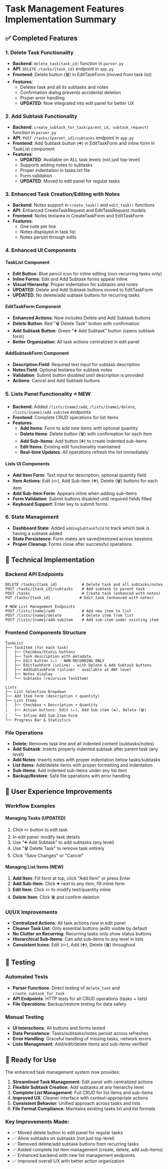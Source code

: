 # Task Management Features Implementation Summary

## ✅ Completed Features

### 1. Delete Task Functionality
- **Backend**: `delete_task(task_id)` function in `parser.py`
- **API**: `DELETE /tasks/{task_id}` endpoint in `app.py`
- **Frontend**: Delete button (🗑️) in EditTaskForm (moved from task list)
- **Features**: 
  - Deletes task and all its subtasks and notes
  - Confirmation dialog prevents accidental deletion
  - Proper error handling
  - **UPDATED**: Now integrated into edit panel for better UX

### 2. Add Subtask Functionality
- **Backend**: `create_subtask_for_task(parent_id, subtask_request)` function in `parser.py`
- **API**: `POST /tasks/{parent_id}/subtasks` endpoint in `app.py`
- **Frontend**: Add Subtask button (➕) in EditTaskForm and inline form in TaskList component
- **Features**:
  - **UPDATED**: Available on ALL task levels (not just top-level)
  - Supports adding notes to subtasks
  - Proper indentation in tasks.txt file
  - Form validation
  - **UPDATED**: Moved to edit panel for regular tasks

### 3. Enhanced Task Creation/Editing with Notes
- **Backend**: Notes support in `create_task()` and `edit_task()` functions
- **API**: Enhanced CreateTaskRequest and EditTaskRequest models
- **Frontend**: Notes textarea in CreateTaskForm and EditTaskForm
- **Features**:
  - One note per line
  - Notes displayed in task list
  - Notes persist through edits

### 4. Enhanced UI Components

#### TaskList Component
- **Edit Button**: Blue pencil icon for inline editing (non-recurring tasks only)
- **Inline Forms**: Edit and Add Subtask forms appear inline
- **Visual Hierarchy**: Proper indentation for subtasks and notes
- **UPDATED**: Delete and Add Subtask buttons moved to EditTaskForm
- **UPDATED**: No delete/add subtask buttons for recurring tasks

#### EditTaskForm Component
- **Enhanced Actions**: Now includes Delete and Add Subtask buttons
- **Delete Button**: Red "🗑️ Delete Task" button with confirmation
- **Add Subtask Button**: Green "➕ Add Subtask" button (opens subtask form)
- **Better Organization**: All task actions centralized in edit panel

#### AddSubtaskForm Component
- **Description Field**: Required text input for subtask description
- **Notes Field**: Optional textarea for subtask notes
- **Validation**: Submit button disabled until description is provided
- **Actions**: Cancel and Add Subtask buttons

### 5. Lists Panel Functionality ⭐ NEW
- **Backend**: Added `/lists/{name}/add`, `/lists/{name}/delete`, `/lists/{name}/add-subitem` endpoints
- **Frontend**: Complete CRUD operations for list items
- **Features**:
  - **Add Items**: Form to add new items with optional quantity
  - **Delete Items**: Delete button (🗑️) with confirmation for each item
  - **Add Sub-Items**: Add button (➕) to create indented sub-items
  - **Edit Items**: Existing edit functionality maintained
  - **Real-time Updates**: All operations refresh the list immediately

#### Lists UI Components
- **Add Item Form**: Text input for description, optional quantity field
- **Item Actions**: Edit (✏️), Add Sub-item (➕), Delete (🗑️) buttons for each item
- **Add Sub-Item Form**: Appears inline when adding sub-items
- **Form Validation**: Submit buttons disabled until required fields filled
- **Keyboard Support**: Enter key to submit forms

### 6. State Management
- **Dashboard State**: Added `addingSubtaskToId` to track which task is having a subtask added
- **State Persistence**: Form states are saved/restored across sessions
- **Proper Cleanup**: Forms close after successful operations

## 🔧 Technical Implementation

### Backend API Endpoints
```
DELETE /tasks/{task_id}           # Delete task and all subtasks/notes
POST /tasks/{task_id}/subtasks    # Add subtask to parent task
POST /tasks                       # Create task (enhanced with notes)
PUT /tasks/{task_id}             # Edit task (enhanced with notes)

# NEW List Management Endpoints
POST /lists/{name}/add            # Add new item to list
POST /lists/{name}/delete         # Delete item from list  
POST /lists/{name}/add-subitem    # Add sub-item under existing item
```

### Frontend Components Structure
```
TaskList
├── TaskItem (for each task)
│   ├── Checkbox/Status buttons
│   ├── Task description with metadata
│   ├── Edit button (✏️) - NON-RECURRING ONLY
│   ├── EditTaskForm (inline) - with Delete & Add Subtask buttons
│   ├── AddSubtaskForm (inline) - available at ANY level
│   ├── Notes display
│   └── Subtasks (recursive TaskItem)

Lists
├── List Selection Dropdown
├── Add Item Form (description + quantity)
├── List Items
│   ├── Checkbox + Description + Quantity
│   ├── Action buttons: Edit (✏️), Add Sub-item (➕), Delete (🗑️)
│   └── Inline Add Sub-Item Form
└── Progress Bar & Statistics
```

### File Operations
- **Delete**: Removes task line and all indented content (subtasks/notes)
- **Add Subtask**: Inserts properly indented subtask after parent task (any level)
- **Add Notes**: Inserts notes with proper indentation below tasks/subtasks
- **List Items**: Add/delete items with proper formatting and indentation
- **Sub-Items**: Add indented sub-items under any list item
- **Backup/Restore**: Safe file operations with error handling

## 🎯 User Experience Improvements

### Workflow Examples

#### Managing Tasks (UPDATED)
1. Click ✏️ button to edit task
2. In edit panel: modify task details
3. Use "➕ Add Subtask" to add subtasks (any level)
4. Use "🗑️ Delete Task" to remove task entirely
5. Click "Save Changes" or "Cancel"

#### Managing List Items (NEW)
1. **Add Item**: Fill form at top, click "Add Item" or press Enter
2. **Add Sub-Item**: Click ➕ next to any item, fill inline form
3. **Edit Item**: Click ✏️ to modify text/quantity inline
4. **Delete Item**: Click 🗑️ and confirm deletion

### UI/UX Improvements
- **Centralized Actions**: All task actions now in edit panel
- **Cleaner Task List**: Only essential buttons (edit) visible by default
- **No Clutter on Recurring**: Recurring tasks only show status buttons
- **Hierarchical Sub-Items**: Can add sub-items to any level in lists
- **Consistent Icons**: Edit (✏️), Add (➕), Delete (🗑️) throughout

## 🧪 Testing

### Automated Tests
- **Parser Functions**: Direct testing of `delete_task` and `create_subtask_for_task`
- **API Endpoints**: HTTP tests for all CRUD operations (tasks + lists)
- **File Operations**: Backup/restore testing for data safety

### Manual Testing
- **UI Interactions**: All buttons and forms tested
- **Data Persistence**: Tasks/subtasks/notes persist across refreshes
- **Error Handling**: Graceful handling of missing tasks, network errors
- **Lists Management**: Add/edit/delete items and sub-items verified

## 🚀 Ready for Use

The enhanced task management system now provides:

1. **Streamlined Task Management**: Edit panel with centralized actions
2. **Flexible Subtask Creation**: Add subtasks at any hierarchy level
3. **Complete List Management**: Full CRUD for list items and sub-items  
4. **Improved UX**: Cleaner interface with context-appropriate actions
5. **Consistent Behavior**: Unified approach across tasks and lists
6. **File Format Compliance**: Maintains existing tasks.txt and list formats

### Key Improvements Made:
- ✅ Moved delete button to edit panel for regular tasks
- ✅ Allow subtasks on subtasks (not just top-level)
- ✅ Removed delete/add subtask buttons from recurring tasks
- ✅ Added complete list item management (create, delete, add sub-items)
- ✅ Enhanced backend with new list management endpoints
- ✅ Improved overall UX with better action organization
